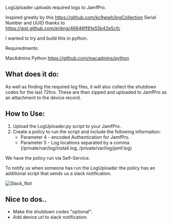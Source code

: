 LogUploader uploads required logs to JamfPro.

Inspired greatly by this https://github.com/kc9wwh/logCollection 
Serial Number and UUID thanks to https://gist.github.com/erikng/46646ff81e55b42e5cfc 

I wanted to try and build this in python.

Requiredments:

MacAdmins Python https://github.com/macadmins/python

## What does it do:
As well as finding the required log files, it will also collect the shutdown codes for the last 72hrs.
These are then zipped and uploaded to JamfPro as an attachment to the device record.

## How to Use:
1. Upload the LogUploader.py script to your JamfPro.
2. Create a policy to run the script and include the following information:
   - Parameter 4 - encoded Authentication for JamfPro.
   - Parameter 5 - Log locations separated by a comma (/private/var/log/install.log, /private/var/log/jamf.log)

We have the policy run via Self-Service.

To notify us when someone has run the LogUploader the policy has an additional script that sends us a slack notification.

![Slack_Not](https://user-images.githubusercontent.com/585423/205630526-f1b9cd26-49f5-4d2b-a516-99d51c076ae2.png)

## Nice to dos.. 
- Make the shutdown codes "optional".
- Add device url to slack notification.
